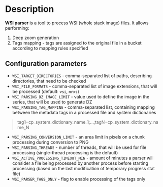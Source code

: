 # Description
**WSI parser** is a tool to process WSI (whole stack image) files. It allows performing:
1. Deep zoom generation
2. Tags mapping - tags are assigned to the original file in a bucket according to mapping rules specified 

## Configuration parameters

- `WSI_TARGET_DIRECTORIES` - comma-separated list of paths, describing directories, that need to be checked
- `WSI_FILE_FORMATS` - comma-separated list of image extensions, that will be processed (default: `vsi`, `mrxs`)
- `WSI_PARSING_DZ_IMAGE_LIMIT` - value used to define the image in the series, that will be used to generate DZ
- `WSI_PARSING_TAG_MAPPING` - comma-separated list, containing mapping between the metadata tags in a processed file and system dictionaries
> tag1=cp_system_dictionary_name_1;...;tagN=cp_system_dictionary_name_N
- `WSI_PARSING_CONVERSION_LIMIT` - an area limit in pixels on a chunk processing during conversion to PNG
- `WSI_PARSING_THREADS` - number of threads, that will be used for file processing (single-thread processing is the default)
- `WSI_ACTIVE_PROCESSING_TIMEOUT_MIN` - amount of minutes a parser will consider a file being processed by another process before starting processing (based on the last modification of temporary progress stat file)
- `WSI_PARSER_TAGS_ONLY` - flag to enable processing of the tags only